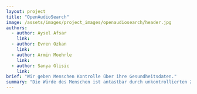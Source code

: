 ```yaml
---
layout: project
title: "OpenAudioSearch"
image: /assets/images/project_images/openaudiosearch/header.jpg
authors:
  - author: Aysel Afsar
    link:
  - author: Evren Ozkan
    link:
  - author: Armin Moehrle
    link:
  - author: Sanya Glisic
    link:
brief: "Wir geben Menschen Kontrolle über ihre Gesundheitsdaten."
summary: "Die Würde des Menschen ist antastbar durch unkontrollierten Zugang zu Gesundheitsdaten. Kailona gibt den Menschen Kontrolle über ihre Gesundheitsdaten zurück. Unser Prototyp ermöglicht Entwickler:innen, die Basisplattform mit benutzerdefinierten Gesundheitsdaten zu erweitern"
---
```

